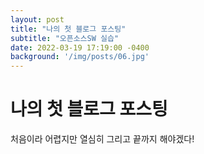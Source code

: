 ```yaml
---
layout: post
title: "나의 첫 블로그 포스팅"
subtitle: "오픈소스SW 실습"
date: 2022-03-19 17:19:00 -0400
background: '/img/posts/06.jpg'
---
```


# 나의 첫 블로그 포스팅

처음이라 어렵지만 열심히 그리고 끝까지 해야겠다!


